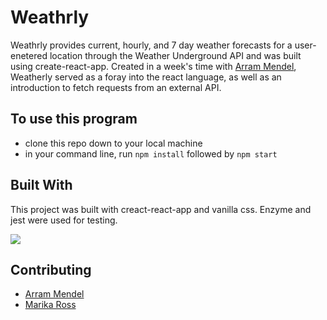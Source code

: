 # Weathrly
Weathrly provides current, hourly, and 7 day weather forecasts for a user-enetered location through the Weather Underground API and was built using create-react-app. Created in a week's time with [Arram Mendel](https://github.com/airum82), Weatherly served as a foray into the react language, as well as an introduction to fetch requests from an external API.

## To use this program
* clone this repo down to your local machine
* in your command line, run `npm install` followed by `npm start`

## Built With
This project was built with creact-react-app and vanilla css. Enzyme and jest were used for testing.  

<img src="https://raw.githubusercontent.com/marikaross/Weathrly/master/src/Weathrly.png" />

## Contributing
* [Arram Mendel](https://github.com/airum82) 
* [Marika Ross](https://github.com/marikaross)


